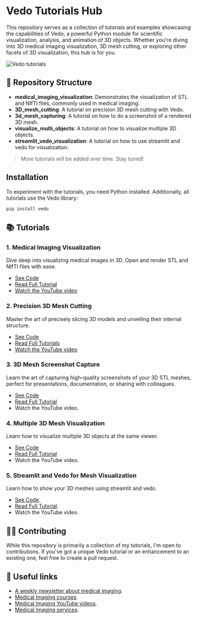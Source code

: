 # Vedo Tutorials Hub

This repository serves as a collection of tutorials and examples showcasing the capabilities of Vedo, a powerful Python module for scientific visualization, analysis, and animation of 3D objects. Whether you're diving into 3D medical imaging visualization, 3D mesh cutting, or exploring other facets of 3D visualization, this hub is for you.

![Vedo tutorials](https://github.com/amine0110/vedo-tutorials/assets/37108394/18695723-8a30-4d48-85d6-addf4ce30b6c)

## 📂 Repository Structure
- **medical_imaging_visualization**: Demonstrates the visualization of STL and NIfTI files, commonly used in medical imaging.
- **3D_mesh_cutting**: A tutorial on precision 3D mesh cutting with Vedo.
- **3d_mesh_capturing**: A tutorial on how to do a screenshot of a rendered 3D mesh.
- **visualize_multi_objects**: A tutorial on how to visualize multiple 3D objects.
- **streamlit_vedo_visualization**: A tutorial on how to use streamlit and vedo for visualization.

> More tutorials will be added over time. Stay tuned!

## Installation
To experiment with the tutorials, you need Python installed. Additionally, all tutorials use the Vedo library:
```
pip install vedo
```

## 📚 Tutorials
### 1. Medical Imaging Visualization
Dive deep into visualizing medical images in 3D. Open and render STL and NIfTI files with ease.
- [See Code](https://github.com/amine0110/vedo-tutorials/blob/main/visualization.py)
- [Read Full Tutorial](https://pycad.co/3d-visualization-with-python-and-vedo/)
- [Watch the YouTube video](https://youtu.be/lPoZJFrYtL0)

### 2. Precision 3D Mesh Cutting
Master the art of precisely slicing 3D models and unveiling their internal structure.
- [See Code](https://github.com/amine0110/vedo-tutorials/blob/main/3d_mesh_cut.py)
- [Read Full Tutorials](https://pycad.co/3d-mesh-cutter/)
- [Watch the YouTube video](https://youtu.be/dmXC078ZOR4)

### 3. 3D Mesh Screenshot Capture
Learn the art of capturing high-quality screenshots of your 3D STL meshes, perfect for presentations, documentation, or sharing with colleagues.
- [See Code](https://github.com/amine0110/vedo-tutorials/blob/main/3d_mesh_screenshot.py)
- [Read Full Tutorial](https://pycad.co/how-to-capture-3d-mesh-screenshots-with-vedo/)
- Watch the YouTube video.

### 4. Multiple 3D Mesh Visualization
Learn how to visualize multiple 3D objects at the same viewer.
- [See Code](https://github.com/amine0110/vedo-tutorials/blob/main/visualize_multi_objects.py)
- [Read Full Tutorial](https://pycad.co/visualizing-multiple-3d-objects-with-vedo-in-medical-imaging/)
- Watch the YouTube video.

### 5. Streamlit and Vedo for Mesh Visualization
Learn how to show your 3D meshes using streamlit and vedo.
- [See Code](https://github.com/amine0110/vedo-tutorials/blob/main/streamlit_vedo_visualization.py).
- [Read Full Tutorial](https://pycad.co/interactive-3d-visualization-with-vedo-and-streamlit/).
- Watch the YouTube video.

## 💁‍♂️ Contributing
While this repository is primarily a collection of my tutorials, I'm open to contributions. If you've got a unique Vedo tutorial or an enhancement to an existing one, feel free to create a pull request.

## 🚀 Useful links
- [A weekly newsletter about medical imaging](https://pycad.co/join-us/).
- [Medical Imaging courses](https://pycad.co/courses/).
- [Medical Imaging YouTube videos](https://www.youtube.com/watch?v=AU4KlXKKnac&list=PLQCkKRar9trODKvJr2B2A3P2m-9Wk_ziF&ab_channel=pycad).
- [Medical Imaging services](https://pycad.co/services/).
